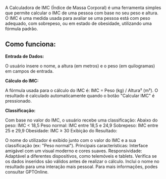 A Calculadora de IMC (Índice de Massa Corporal) é uma ferramenta simples que permite calcular o IMC de uma pessoa com base no seu peso e altura. O IMC é uma medida usada para avaliar se uma pessoa está com peso adequado, com sobrepeso, ou em estado de obesidade, utilizando uma fórmula padrão.

## Como funciona: ##
**Entrada de Dados:**

O usuário insere o nome, a altura (em metros) e o peso (em quilogramas) em campos de entrada.

**Cálculo do IMC:**

A fórmula usada para o cálculo do IMC é:
IMC = Peso (kg) / Altura² (m²).
O resultado é calculado automaticamente quando o botão "Calcular IMC" é pressionado.

**Classificação:**

Com base no valor do IMC, o usuário recebe uma classificação:
Abaixo do peso: IMC < 18,5
Peso normal: IMC entre 18,5 e 24,9
Sobrepeso: IMC entre 25 e 29,9
Obesidade: IMC ≥ 30
Exibição do Resultado:

O nome do utilizador é exibido junto com o valor do IMC e a sua classificação (ex: "Peso normal").
Principais características:
Interface amigável com um visual moderno e cores suaves.
Responsividade: Adaptável a diferentes dispositivos, como telemóveis e tablets.
Verifica se os dados inseridos são válidos antes de realizar o cálculo.
Inclui o nome no resultado para uma interação mais pessoal.
Para mais informações, podes consultar GPTOnline.
